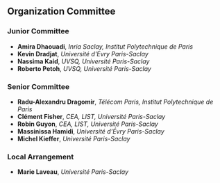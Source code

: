 ## Organization Committee
### Junior Committee
* **Amira Dhaouadi**, *Inria Saclay, Institut Polytechnique de Paris*
* **Kevin Dradjat**, *Université d'Evry Paris-Saclay*
* **Nassima Kaid**, *UVSQ, Université Paris-Saclay*  
* **Roberto Petoh**, *UVSQ, Université Paris-Saclay* 

### Senior Committee
* **Radu-Alexandru Dragomir**, *Télécom Paris, Institut Polytechnique de Paris*
* **Clément Fisher**, *CEA, LIST, Université Paris-Saclay*
* **Robin Guyon**, *CEA, LIST, Université Paris-Saclay*
* **Massinissa Hamidi**, *Université d’Évry Paris-Saclay*  
* **Michel Kieffer**, *Université Paris-Saclay* 


### Local Arrangement
* **Marie Laveau**, *Université Paris-Saclay*
